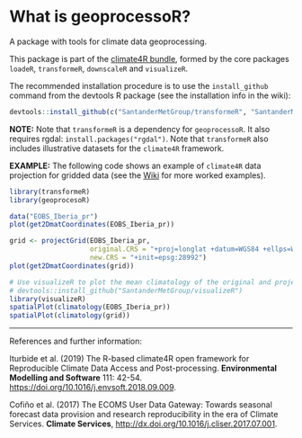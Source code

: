 # What is geoprocessoR?

A package with tools for climate data geoprocessing. 

This package is part of the [climate4R bundle](http://www.meteo.unican.es/climate4r), formed by the core packages `loadeR`, `transformeR`, `downscaleR` and `visualizeR`.

The recommended installation procedure is to use the `install_github` command from the devtools R package (see the installation info in the wiki):

```r
devtools::install_github(c("SantanderMetGroup/transformeR", "SantanderMetGroup/geoprocessoR"))
```
**NOTE:** Note that `transformeR` is a dependency for `geoprocessoR`. It also requires rgdal: `install.packages("rgdal")`. Note that `transformeR` also includes illustrative datasets for the `climate4R` framework.

**EXAMPLE:** The following code shows an example of `climate4R` data projection for gridded data (see the [Wiki](https://github.com/SantanderMetGroup/geoprocessoR/wiki) for more worked examples).

```r
library(transformeR)
library(geoprocesoR)

data("EOBS_Iberia_pr")
plot(get2DmatCoordinates(EOBS_Iberia_pr))

grid <- projectGrid(EOBS_Iberia_pr,
                    original.CRS = "+proj=longlat +datum=WGS84 +ellps=WGS84 +towgs84=0,0,0",
                    new.CRS = "+init=epsg:28992")
plot(get2DmatCoordinates(grid))

# Use visualizeR to plot the mean climatology of the original and projected grids:
# devtools::install_github("SantanderMetGroup/visualizeR")
library(visualizeR)
spatialPlot(climatology(EOBS_Iberia_pr))
spatialPlot(climatology(grid))
```

---
References and further information: 

Iturbide et al. (2019) The R-based climate4R open framework for Reproducible Climate Data Access and Post-processing. **Environmental Modelling and Software** 111: 42-54.  https://doi.org/10.1016/j.envsoft.2018.09.009.


Cofiño et al. (2017) The ECOMS User Data Gateway: Towards seasonal forecast data provision and research reproducibility in the era of Climate Services. **Climate Services**, http://dx.doi.org/10.1016/j.cliser.2017.07.001.

